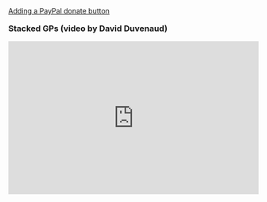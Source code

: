 ### Stacked GPs (video by David Duvenaud)

<div style='position:relative;padding-bottom:56.25%;padding-top:25px;height:0;'><iframe src="https://www.youtube.com/embed/XhIvygQYFFQ?ecver=1&amp;autohide=2&amp;color=red&amp;width=560&amp;width=560" width="560" height="315" allowtransparency="true" style='position:absolute;top:0;left:0;width:100%;height:100%;' frameborder="0"></iframe><div style="position:absolute; top:-70px; display:block; text-align:center; z-index:-1;"><a href="http://www.addpaypalbutton.com">Adding a PayPal donate button</a></div><small style="display: block; text-align: center; margin: 0 auto; font-size:smaller;">Powered by <a href="https://youtubevideoembed.com/">Embed YouTube Video</a></small></div>

